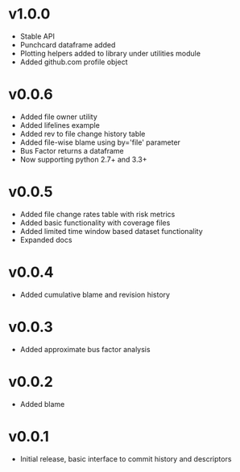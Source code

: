v1.0.0
======

 * Stable API
 * Punchcard dataframe added
 * Plotting helpers added to library under utilities module
 * Added github.com profile object

v0.0.6
======

 * Added file owner utility
 * Added lifelines example
 * Added rev to file change history table
 * Added file-wise blame using by='file' parameter
 * Bus Factor returns a dataframe
 * Now supporting python 2.7+ and 3.3+

v0.0.5
======

 * Added file change rates table with risk metrics
 * Added basic functionality with coverage files
 * Added limited time window based dataset functionality
 * Expanded docs
 
v0.0.4
======

 * Added cumulative blame and revision history
 
v0.0.3
======

 * Added approximate bus factor analysis

v0.0.2
======

 * Added blame

v0.0.1
======

 * Initial release, basic interface to commit history and descriptors